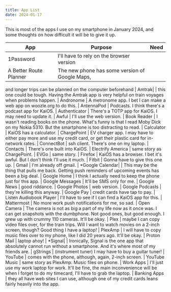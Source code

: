 ```yaml
---
title: App List
date: 2024-01-17
---
```


This is most of the apps I use on my smartphone in January 2024,
and some thoughts on how difficult it will be to give it up.

| App | Purpose | Need |
| --- | --- | --- |
| 1Password | I'll have to rely on the browser version
| A Better Route Planner | The new phone has some version of Google Maps,
  and longer trips can be planned on the computer beforehand
| Amtrak| | this one could be tough. Having the Amtrak app is very helpful
  on train voyages when problems happen.
| Andronome | A metronome app. I bet I can make a web app on woozle.org to do this.
| AntennaPod | Podcasts. I think there's a podcast app for KaiOS.
| Authenticator | There's a TOTP app for KaiOS. I may need to update it.
| Awful | I'll use the web version.
| Book Reader | I wasn't reading books on the phone. What's funny is that
  I read Moby Dick on my Nokia 5310. But the smartphone is too distracting to read.
| Calculator | KaiOS has a calculator.
| ChargePoint | EV charger app. I may have to either pay more and use my credit card,
  or get their plastic card for in-network rates.
| ConnectBot | ssh client. There's one on my laptop.
| Contacts | There's one built into KaiOS.
| Electrify America | same story as ChargePoint.
| EVGo | same story.
| Firefox | KaiOS has a browser. I bet it's awful. But I don't think I'll use it much.
| Fitbit | Gonna have to give this one up.
| Gmail | I'm already off gmail.
| *Google Calendar| | This may be the thing that pulls me back.
  Getting push reminders of upcoming events has been a big deal.
| Google Home | I think I actually need to keep the phone just for this app.
| Google Messages | It'll be SMS only for me.
| Google News | good riddance.
| Google Photos | web version.
| Google Podcasts | they're killing this anyway.
| Google Pay | credit cards have tap to pay.
| Listen Audiobook Player | I'll have to see if I can find a KaiOS app for this.
| Mattermost | No more work push notifications for me, so sad.
| Open Camera | The camera is not as big a part of my life now as it once was.
  I can get snapshots with the dumbphone. Not good ones, but good enough.
  I grew up with crummy 110 cameras. It'll be okay.
| Plex | maybe I can copy video files over, for the train trips.
  Will I want to watch movies on a 2-inch screen, though?
  Good thing I have a laptop!
| PlexAmp | I will have to copy music files over to my phone, like I did 20 years ago.
  It'll be okay.
| Proton Mail | laptop ahoy!
| *Signal| | Ironically, Signal is the one app that absolutely cannot run without a smartphone.
  And it's where most of my friends are.
| gStrings | (instrument tuner) I may have to buy a guitar tuner!
| YouTube | comes with the phone, although, again, 2-inch screen.
| YouTube Music | same story as PlexAmp. Music files on phone.
| Work Apps | I'll just use my work laptop for work. It'll be fine,
  the main inconvenience will be when I forget to do my timecard,
  I'll have to grab the laptop.
| Banking Apps | they all have web sites I can use,
  although one of my credit cards leans fairly heavily into the app.





